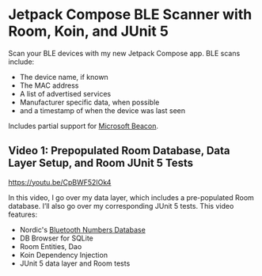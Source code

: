 # Jetpack Compose BLE Scanner with Room, Koin, and JUnit 5

Scan your BLE devices with my new Jetpack Compose app. BLE scans include:

* The device name, if known
* The MAC address
* A list of advertised services
* Manufacturer specific data, when possible
* and a timestamp of when the device was last seen

Includes partial support for [Microsoft Beacon](https://learn.microsoft.com/en-us/openspecs/windows_protocols/ms-cdp/77b446d0-8cea-4821-ad21-fabdf4d9a569).

## Video 1: Prepopulated Room Database, Data Layer Setup, and Room JUnit 5 Tests

https://youtu.be/CpBWF52IOk4

In this video, I go over my data layer, which includes a pre-populated Room database. I’ll also 
go over my corresponding JUnit 5 tests. This video features:

* Nordic's [Bluetooth Numbers Database](https://github.com/NordicSemiconductor/bluetooth-numbers-database)
* DB Browser for SQLite
* Room Entities, Dao
* Koin Dependency Injection
* JUnit 5 data layer and Room tests